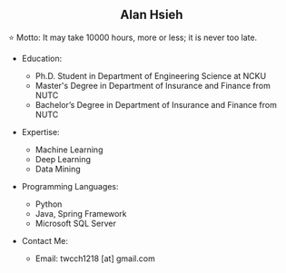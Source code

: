 <h2 align="center">Alan Hsieh</h2>

⭐ Motto: It may take 10000 hours, more or less; it is never too late.

- Education:
  - Ph.D. Student in Department of Engineering Science at NCKU
  - Master's Degree in Department of Insurance and Finance from NUTC
  - Bachelor’s Degree in Department of Insurance and Finance from NUTC

- Expertise:
  - Machine Learning
  - Deep Learning
  - Data Mining

- Programming Languages:
  - Python
  - Java, Spring Framework
  - Microsoft SQL Server

- Contact Me:
  - Email: twcch1218 [at] gmail.com


